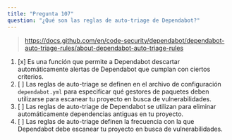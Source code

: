 ```yaml
---
title: "Pregunta 107"
question: "¿Qué son las reglas de auto-triage de Dependabot?"
---
```



> https://docs.github.com/en/code-security/dependabot/dependabot-auto-triage-rules/about-dependabot-auto-triage-rules
1. [x] Es una función que permite a Dependabot descartar automáticamente alertas de Dependabot que cumplan con ciertos criterios.
1. [ ] Las reglas de auto-triage se definen en el archivo de configuración `dependabot.yml` para especificar qué gestores de paquetes deben utilizarse para escanear tu proyecto en busca de vulnerabilidades.
1. [ ] Las reglas de auto-triage de Dependabot se utilizan para eliminar automáticamente dependencias antiguas en tu proyecto.
1. [ ] Las reglas de auto-triage definen la frecuencia con la que Dependabot debe escanear tu proyecto en busca de vulnerabilidades.
